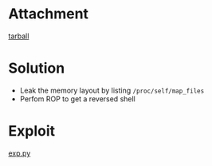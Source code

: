 # Attachment

[tarball](./baby-ROP-but-unexploitable.tar.gz)

# Solution

- Leak the memory layout by listing `/proc/self/map_files`
- Perfom ROP to get a reversed shell

# Exploit

[exp.py](./exp.py)
